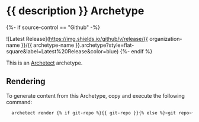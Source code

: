 # {{ description }} Archetype

{%- if source-control == "Github" -%}

![Latest Release](https://img.shields.io/github/v/release/{{ organization-name }}/{{ archetype-name }}.archetype?style=flat-square&label=Latest%20Release&color=blue)
{%- endif %}

This is an [Archetect](https://archetect.github.io/) archetype.

## Rendering

To generate content from this Archetype, copy and execute the following command:

```sh
  archetect render {% if git-repo %}{{ git-repo }}{% else %}<git repo>{% endif %}
```
